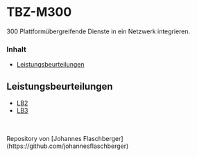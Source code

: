 # TBZ-M300 <!-- omit in toc -->
300 Plattformübergreifende Dienste in ein Netzwerk integrieren. 

### Inhalt <!-- omit in toc -->
- [Leistungsbeurteilungen](#leistungsbeurteilungen)

## Leistungsbeurteilungen
 -   [LB2](./LB2)
 -   [LB3](./LB3)
<br>
<br>
Repository von [Johannes Flaschberger](https://github.com/johannesflaschberger)